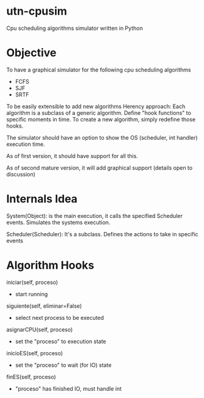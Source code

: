 utn-cpusim
==========

Cpu scheduling algorithms simulator written in Python


Objective
=========

To have a graphical simulator for the following cpu scheduling algorithms
 - FCFS
 - SJF
 - SRTF

To be easily extensible to add new algorithms
Herency approach: Each algorithm is a subclass of a generic algorithm.
Define "hook functions" to specific moments in time.
To create a new algorithm, simply redefine those hooks.

The simulator should have an option to show the OS (scheduler, int handler) execution time.

As of first version, it should have support for all this.

As of second mature version, it will add graphical support (details open to discussion)


Internals Idea
==============

System(Object): is the main execution, it calls the specified Scheduler events. Simulates the systems execution.

Scheduler(Scheduler): It's a subclass. Defines the actions to take in specific events


Algorithm Hooks
===============

iniciar(self, proceso)
 - start running

siguiente(self, eliminar=False)
 - select next process to be executed

asignarCPU(self, proceso)
 - set the "proceso" to execution state

inicioES(self, proceso)
 - set the "proceso" to wait (for IO) state

finES(self, proceso)
 - "proceso" has finished IO, must handle int
